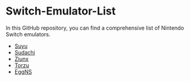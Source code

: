 # Switch-Emulator-List
In this GitHub repository, you can find a comprehensive list of 
Nintendo Switch emulators.

 
* [Suyu](https://suyu.dev/)
* [Sudachi](https://sudachi-emu.com/download/)
* [Ziunx](https://ziunx-emu.org/)
* [Torzu](https://notabug.org/litucks/torzu)
* [EggNS](https://play.google.com/store/apps/details?id=com.xiaoji.gamesirnsemulator.x.google&hl=en_US)


